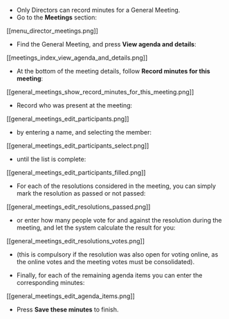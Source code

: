 * Only Directors can record minutes for a General Meeting.
* Go to the **Meetings** section:

[[menu_director_meetings.png]]

* Find the General Meeting, and press **View agenda and details**:

[[meetings_index_view_agenda_and_details.png]]

* At the bottom of the meeting details, follow **Record minutes for this meeting**:

[[general_meetings_show_record_minutes_for_this_meeting.png]]

* Record who was present at the meeting:

[[general_meetings_edit_participants.png]]

* by entering a name, and selecting the member:

[[general_meetings_edit_participants_select.png]]

* until the list is complete:

[[general_meetings_edit_participants_filled.png]]

* For each of the resolutions considered in the meeting, you can simply mark the resolution as passed or not passed:

[[general_meetings_edit_resolutions_passed.png]]

* or enter how many people vote for and against the resolution during the meeting, and let the system calculate the result for you:

[[general_meetings_edit_resolutions_votes.png]]

* (this is compulsory if the resolution was also open for voting online, as the online votes and the meeting votes must be consolidated).

* Finally, for each of the remaining agenda items you can enter the corresponding minutes:

[[general_meetings_edit_agenda_items.png]]

* Press **Save these minutes** to finish.